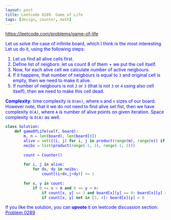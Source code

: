 ```yaml
---
layout: post
title: Leetcode 0289. Game of Life
tags: [design, counter, math]
---
```


<a href="https://leetcode.com/problems/game-of-life"> <font color = blue>https://leetcode.com/problems/game-of-life

Let us solve the case of infinite board, which I think is the most interesting. Let us do it, using the following steps:

1. Let us find all alive cells first.
2. Define list of neigbors: let us count 8 of them + we put the cell itself.
3. Now, for each alive cell we calculate number of active neigbours.
4. If it happens, that number of neigbours is equal to `3` and original cell is empty, then we need to make it alive.
5. If number of neigbours is not `2` or `3` (that is not `3` or `4` using also cell itself), then we need to make this cell dead.

**Complexity**: time complexity is `O(mn)`, where `m` and `n` sizes of our board. However note, that it we do not need to find alive set fist, then we have complexity `O(A)`, where `A` is number of alive points on given iteration. Space complexity is `O(A)` as well.

```python
class Solution:
    def gameOfLife(self, board):
        m, n = len(board), len(board[0])
        alive = set([(i, j) for i, j in product(range(m), range(n)) if board[i][j] == 1])
        neibs = list(product(range(-1, 2), range(-1, 2)))
        
        count = Counter()
        
        for i, j in alive:
            for dx, dy in neibs:
                count[(i+dx,j+dy)] += 1
                
        for x, y in count:
            if 0 <= x < m and 0 <= y < n:
                if count[x, y] == 3 and board[x][y] == 0: board[x][y] = 1
                if count[x, y] not in [3, 4]: board[x][y] = 0
```

If you like the solution, you can **upvote** it on leetcode discussion section:<a href="https://leetcode.com/problems/game-of-life/discuss/994377/python-infinite-board-solution-explained"> <font color = blue>Problem 0289
